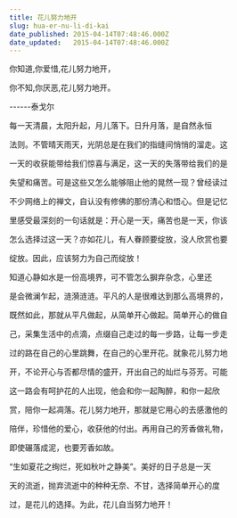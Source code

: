 ```yaml
---
title: 花儿努力地开
slug: hua-er-nu-li-di-kai
date_published: 2015-04-14T07:48:46.000Z
date_updated:   2015-04-14T07:48:46.000Z
---
```


你知道,你爱惜,花儿努力地开，
 
你不知,你厌恶,花儿努力地开。
 
------泰戈尔
 
   每一天清晨，太阳升起，月儿落下。日升月落，是自然永恒
 
法则。不管晴天雨天，光阴总是在我们的指缝间悄悄的溜走。这
 
一天的收获能带给我们惊喜与满足，这一天的失落带给我们的是
 
失望和痛苦。可是这些又怎么能够阻止他的晃然一现？曾经读过
 
不少网络上的禅文，自认没有修佛的那份清心和悟心。但是记忆
 
里感受最深刻的一句话就是：开心是一天，痛苦也是一天，你该
 
怎么选择过这一天？亦如花儿，有人眷顾要绽放，没人欣赏也要
 
绽放。因此，应该努力为自己而绽放！

 
   知道心静如水是一份高境界，可不管怎么摒弃杂念，心里还
 
是会微澜乍起，涟漪涟涟。平凡的人是很难达到那么高境界的，
 
既然如此，那就从平凡做起，从简单开心做起。简单开心的做自
 
己，采集生活中的点滴，点缀自己走过的每一步路，让每一步走
 
过的路在自己的心里跳舞，在自己的心里开花。就象花儿努力地
 
开，不论开心与否都尽情的盛开，开出自己的灿烂与芬芳。可能
 
这一路会有呵护花的人出现，他会和你一起陶醉，和你一起欣
 
赏，陪你一起凋落。花儿努力地开，那就是它用心的去感激他的
 
陪伴，珍惜他的爱心，收获他的付出。再用自己的芳香做礼物，
 
即使碾落成泥，也要芳香如故。
 
   “生如夏花之绚烂，死如秋叶之静美”。美好的日子总是一天
 
天的流逝，抛弃流逝中的种种无奈、不甘，选择简单开心的度
 
过，是花儿的选择。为此，花儿自当努力地开！

